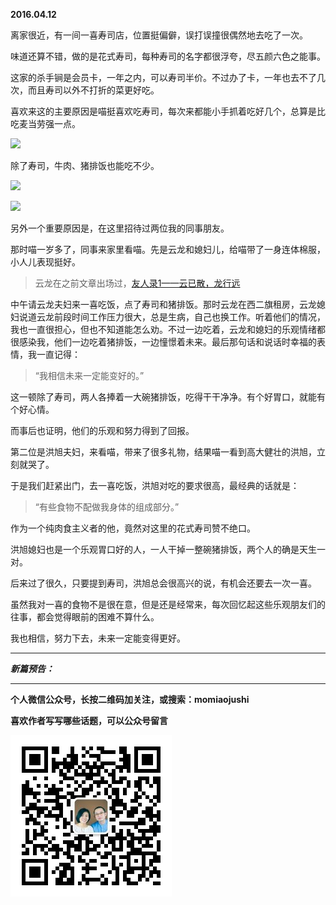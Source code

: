 **2016.04.12**

离家很近，有一间一喜寿司店，位置挺偏僻，误打误撞很偶然地去吃了一次。

味道还算不错，做的是花式寿司，每种寿司的名字都很浮夸，尽五颜六色之能事。

这家的杀手锏是会员卡，一年之内，可以寿司半价。不过办了卡，一年也去不了几次，而且寿司以外不打折的菜更好吃。

喜欢来这的主要原因是喵挺喜欢吃寿司，每次来都能小手抓着吃好几个，总算是比吃麦当劳强一点。

![](http://upload-images.jianshu.io/upload_images/51001-fcaca9198be3abbe.jpg)

除了寿司，牛肉、猪排饭也能吃不少。

![](http://upload-images.jianshu.io/upload_images/51001-00bee03409e156f0.jpg)

![](http://upload-images.jianshu.io/upload_images/51001-5ad20dbc5ed04e24.jpg)

另外一个重要原因是，在这里招待过两位我的同事朋友。

那时喵一岁多了，同事来家里看喵。先是云龙和媳妇儿，给喵带了一身连体棉服，小人儿表现挺好。

>云龙在之前文章出场过，[友人录1——云已散，龙行远](http://mp.weixin.qq.com/s?__biz=MzA4NzEzMjMzNw==&mid=200028097&idx=1&sn=b74e0926db8338c2fe430583cb332565#rd)

中午请云龙夫妇来一喜吃饭，点了寿司和猪排饭。那时云龙在西二旗租房，云龙媳妇说道云龙前段时间工作压力很大，总是生病，自己也换工作。听着他们的情况，我也一直很担心，但也不知道能怎么劝。不过一边吃着，云龙和媳妇的乐观情绪都很感染我，他们一边吃着猪排饭，一边憧憬着未来。最后那句话和说话时幸福的表情，我一直记得：

>“我相信未来一定能变好的。”

这一顿除了寿司，两人各捧着一大碗猪排饭，吃得干干净净。有个好胃口，就能有个好心情。

而事后也证明，他们的乐观和努力得到了回报。

第二位是洪旭夫妇，来看喵，带来了很多礼物，结果喵一看到高大健壮的洪旭，立刻就哭了。

于是我们赶紧出门，去一喜吃饭，洪旭对吃的要求很高，最经典的话就是：

>“有些食物不配做我身体的组成部分。”

作为一个纯肉食主义者的他，竟然对这里的花式寿司赞不绝口。

洪旭媳妇也是一个乐观胃口好的人，一人干掉一整碗猪排饭，两个人的确是天生一对。

后来过了很久，只要提到寿司，洪旭总会很高兴的说，有机会还要去一次一喜。

虽然我对一喜的食物不是很在意，但是还是经常来，每次回忆起这些乐观朋友们的往事，都会觉得眼前的困难不算什么。

我也相信，努力下去，未来一定能变得更好。


***

***新篇预告：***

***


**个人微信公众号，长按二维码加关注，或搜索：momiaojushi**

**喜欢作者写写哪些话题，可以公众号留言**

![](https://github.com/jiluofu/jiluofu.github.com/raw/master/momiaojushi/static/qrcode.jpg)